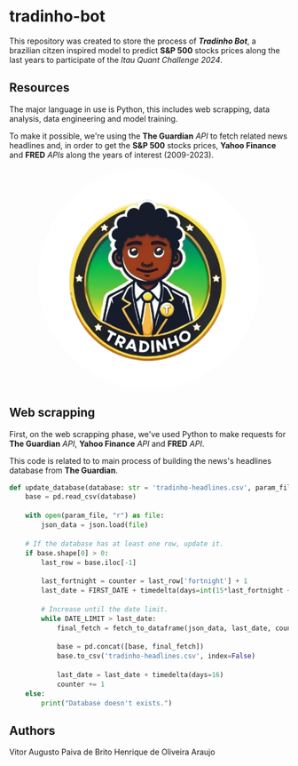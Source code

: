 # tradinho-bot

This repository was created to store the process of ***Tradinho Bot***, a brazilian citzen inspired model to predict **S&P 500** stocks prices along the last years to participate of the *Itau Quant Challenge 2024*.

## Resources

The major language in use is Python, this includes web scrapping, data analysis, data engineering and model training.

To make it possible, we're using the **The Guardian** *API* to fetch related news headlines and, in order to get the **S&P 500** stocks prices, **Yahoo Finance** and **FRED** *APIs* along the years of interest (2009-2023).

<div style="display: flex; justify-content: center;">
    <img src="assets/Tradinho.png" alt="Tradinho Logo" style="border-radius: 50%; width: 400px; height: 400px;">
</div>

## Web scrapping

First, on the web scrapping phase, we've used Python to make requests for **The Guardian** *API*, **Yahoo Finance** *API* and **FRED** *API*.

This code is related to to main process of building the news's headlines database from **The Guardian**.

```python
def update_database(database: str = 'tradinho-headlines.csv', param_file: str = 'the-guardian-queries.json') -> None:
    base = pd.read_csv(database)

    with open(param_file, "r") as file:
        json_data = json.load(file)

    # If the database has at least one row, update it.
    if base.shape[0] > 0:
        last_row = base.iloc[-1]

        last_fortnight = counter = last_row['fortnight'] + 1
        last_date = FIRST_DATE + timedelta(days=int(15*last_fortnight + 2))

        # Increase until the date limit.
        while DATE_LIMIT > last_date:
            final_fetch = fetch_to_dataframe(json_data, last_date, counter)

            base = pd.concat([base, final_fetch])
            base.to_csv('tradinho-headlines.csv', index=False)

            last_date = last_date + timedelta(days=16)
            counter += 1
    else:
        print("Database doesn't exists.")
```

## Authors

Vitor Augusto Paiva de Brito
Henrique de Oliveira Araujo

